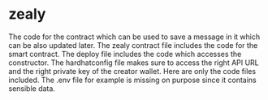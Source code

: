 # zealy
The code for the contract which can be used to save a message in it which can be also updated later.
The zealy contract file includes the code for the smart contract.
The deploy file includes the code which accesses the constructor.
The hardhatconfig file makes sure to access the right API URL and the right private key of the creator wallet.
Here are only the code files included. The .env file for example is missing on purpose since it contains sensible data.
